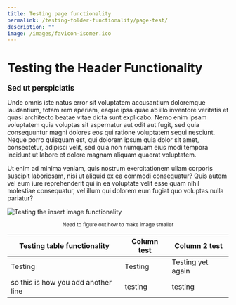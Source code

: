 ```yaml
---
title: Testing page functionality
permalink: /testing-folder-functionality/page-test/
description: ""
image: /images/favicon-isomer.ico
---
```

# Testing the Header Functionality

<b><big>Sed ut perspiciatis</big></b>

Unde omnis iste natus error sit voluptatem accusantium doloremque laudantium, totam rem aperiam, eaque ipsa quae ab illo inventore veritatis et quasi architecto beatae vitae dicta sunt explicabo. Nemo enim ipsam voluptatem quia voluptas sit aspernatur aut odit aut fugit, sed quia consequuntur magni dolores eos qui ratione voluptatem sequi nesciunt. Neque porro quisquam est, qui dolorem ipsum quia dolor sit amet, consectetur, adipisci velit, sed quia non numquam eius modi tempora incidunt ut labore et dolore magnam aliquam quaerat voluptatem.

<div>Ut enim ad minima veniam, quis nostrum exercitationem ullam corporis suscipit laboriosam, nisi ut aliquid ex ea commodi consequatur? Quis autem vel eum iure reprehenderit qui in ea voluptate velit esse quam nihil molestiae consequatur, vel illum qui dolorem eum fugiat quo voluptas nulla pariatur?</div>


![Testing the insert image functionality](/images/favicon-isomer.ico)
<center><small>Need to figure out how to make image smaller</small></center>


| Testing table functionality  | Column test | Column 2 test|
| -------- | -------- | -------- |
| Testing   | Testing  | Testing yet again   |
| so this is how you add another line | testing | testing |